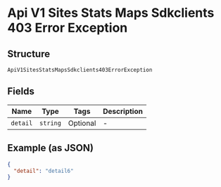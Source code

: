 
# Api V1 Sites Stats Maps Sdkclients 403 Error Exception

## Structure

`ApiV1SitesStatsMapsSdkclients403ErrorException`

## Fields

| Name | Type | Tags | Description |
|  --- | --- | --- | --- |
| `detail` | `string` | Optional | - |

## Example (as JSON)

```json
{
  "detail": "detail6"
}
```

